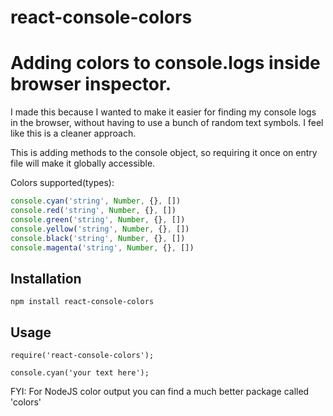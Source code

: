 # react-console-colors
Adding colors to console.logs inside browser inspector.
=========

I made this because I wanted to make it easier for finding my console logs in the browser, without having to use a bunch of random text symbols. I feel like this is a cleaner approach.

This is adding methods to the console object, so requiring it once on entry file will make it globally accessible.

Colors supported(types):
```js
console.cyan('string', Number, {}, [])
console.red('string', Number, {}, [])
console.green('string', Number, {}, [])
console.yellow('string', Number, {}, [])
console.black('string', Number, {}, [])
console.magenta('string', Number, {}, [])
```

## Installation

  `npm install react-console-colors`

## Usage

    require('react-console-colors');

    console.cyan('your text here');



FYI: For NodeJS color output you can find a much better package called 'colors'